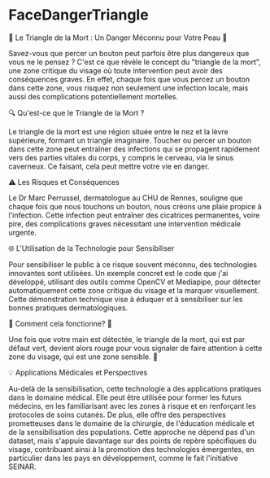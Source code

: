 # FaceDangerTriangle

🔺 Le Triangle de la Mort : Un Danger Méconnu pour Votre Peau 🔺

Savez-vous que percer un bouton peut parfois être plus dangereux que vous ne le pensez ? C'est ce que révèle le concept du "triangle de la mort", une zone critique du visage où toute intervention peut avoir des conséquences graves. En effet, chaque fois que vous percez un bouton dans cette zone, vous risquez non seulement une infection locale, mais aussi des complications potentiellement mortelles.

🔍 Qu'est-ce que le Triangle de la Mort ?

Le triangle de la mort est une région située entre le nez et la lèvre supérieure, formant un triangle imaginaire. Toucher ou percer un bouton dans cette zone peut entraîner des infections qui se propagent rapidement vers des parties vitales du corps, y compris le cerveau, via le sinus caverneux. Ce faisant, cela peut mettre votre vie en danger.

⚠️ Les Risques et Conséquences

Le Dr Marc Perrussel, dermatologue au CHU de Rennes, souligne que chaque fois que nous touchons un bouton, nous créons une plaie propice à l'infection. Cette infection peut entraîner des cicatrices permanentes, voire pire, des complications graves nécessitant une intervention médicale urgente.

🌐 L'Utilisation de la Technologie pour Sensibiliser

Pour sensibiliser le public à ce risque souvent méconnu, des technologies innovantes sont utilisées. Un exemple concret est le code que j'ai développé, utilisant des outils comme OpenCV et Mediapipe, pour détecter automatiquement cette zone critique du visage et la marquer visuellement. Cette démonstration technique vise à éduquer et à sensibiliser sur les bonnes pratiques dermatologiques.

🤚 Comment cela fonctionne? 🚦

Une fois que votre main est détectée, le triangle de la mort, qui est par défaut vert, devient alors rouge pour vous signaler de faire attention à cette zone du visage, qui est une zone sensible. 🛑

💡 Applications Médicales et Perspectives

Au-delà de la sensibilisation, cette technologie a des applications pratiques dans le domaine médical. Elle peut être utilisée pour former les futurs médecins, en les familiarisant avec les zones à risque et en renforçant les protocoles de soins cutanés. De plus, elle offre des perspectives prometteuses dans le domaine de la chirurgie, de l'éducation médicale et de la sensibilisation des populations. Cette approche ne dépend pas d'un dataset, mais s'appuie davantage sur des points de repère spécifiques du visage, contribuant ainsi à la promotion des technologies émergentes, en particulier dans les pays en développement, comme le fait l'initiative SEINAR.
